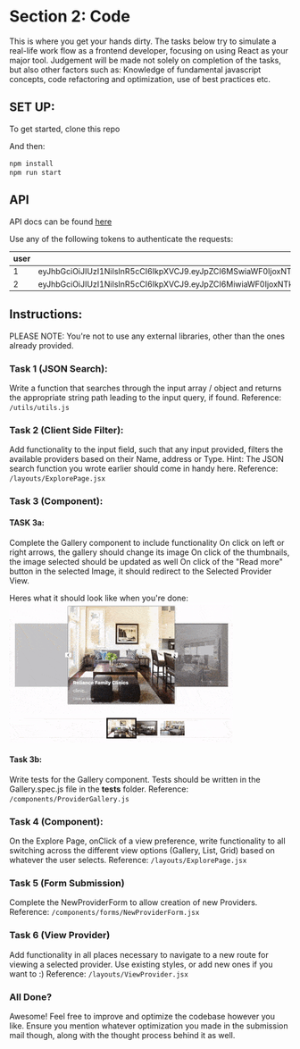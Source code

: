 # Section 2: Code
This is where you get your hands dirty. The tasks below try to simulate a real-life work flow as a frontend developer, focusing on using React as your major tool. Judgement will be made not solely on completion of the tasks, but also other factors such as: Knowledge of fundamental javascript concepts, code refactoring and optimization, use of best practices etc.

## SET UP:
To get started, clone this repo


And then:
```
npm install
npm run start
```

## API
API docs can be found [here](https://pro-zone.herokuapp.com/documentation/v1.0.0)

Use any of the following tokens to authenticate the requests:

| user| token|
| ----- | ------ |
|1|eyJhbGciOiJIUzI1NiIsInR5cCI6IkpXVCJ9.eyJpZCI6MSwiaWF0IjoxNTk0MTgzMzUwLCJleHAiOjE1OTY3NzUzNTB9.SS17FWeuomLQxAqyIEiPk0hTjLcKjh91XpM6U2X7dkM|
|2|eyJhbGciOiJIUzI1NiIsInR5cCI6IkpXVCJ9.eyJpZCI6MiwiaWF0IjoxNTk0MTg1NDczLCJleHAiOjE1OTY3Nzc0NzN9.BNp8WsyYR0WucmfuCxg_hrVZXTrgj0--lwTnyO-IBBg|

## Instructions:
PLEASE NOTE: You're not to use any external libraries, other than the ones already provided.

### Task 1 (JSON Search):
Write a function that searches through the input array / object
and returns the appropriate string path leading to the input query, if found.
Reference: `/utils/utils.js`

### Task 2 (Client Side Filter):
Add functionality to the input field, such that any input provided, filters the available providers based on their Name, address or Type. 
Hint: The JSON search function you wrote earlier should come in handy here.
Reference: `/layouts/ExplorePage.jsx`

### Task 3 (Component):
#### TASK 3a:
Complete the Gallery component to include functionality
On click on left or right arrows, the gallery should change its image
On click of the thumbnails, the image selected should be updated as well
On click of the "Read more" button in the selected Image, it should redirect to the Selected Provider View.

Heres what it should look like when you're done:
<br>
![alt text](src/gallery.gif "Gallery Component")



#### Task 3b:
Write tests for the Gallery component. Tests should be written in the Gallery.spec.js file in the __tests__ folder.
Reference: `/components/ProviderGallery.js`

### Task 4 (Component):
On the Explore Page, onClick of a view preference, write functionality to all switching across the different view options (Gallery, List, Grid) based on whatever the user selects.
Reference: `/layouts/ExplorePage.jsx`

### Task 5 (Form Submission)
Complete the NewProviderForm to allow creation of new Providers.
Reference:
`/components/forms/NewProviderForm.jsx`

### Task 6 (View Provider)
Add functionality in all places necessary to navigate to a new route for viewing a selected provider.
Use existing styles, or add new ones if you want to :)
Reference:
`/layouts/ViewProvider.jsx`


### All Done?
Awesome! Feel free to improve and optimize the codebase however you like. Ensure you mention whatever optimization you made in the submission mail though, along with the thought process behind it as well.



